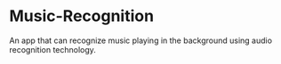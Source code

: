 # Music-Recognition
An app that can recognize music playing in the background using audio recognition technology.

